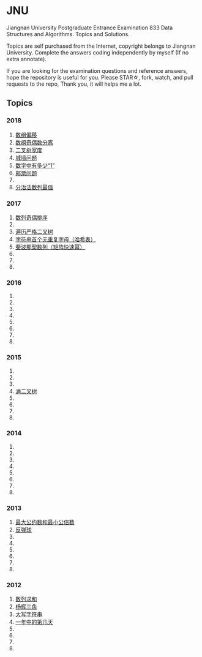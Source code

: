 # JNU

Jiangnan University Postgraduate Entrance Examination 833 Data Structures and Algorithms. Topics and Solutions.

Topics are self purchased from the Internet, copyright belongs to Jiangnan University. Complete the answers coding independently by myself (If no extra annotate). 

If you are looking for the examination questions and reference answers, hope the repository is useful for you. Please STAR☆, fork, watch, and pull requests to the repo, Thank you, it will helps me a lot.

## Topics

### 2018
1. [数组偏移](2018/2018_1_circulate.c)
2. [数组奇偶数分离](2018/2018_2_odds_even_list.c)
3. [二叉树宽度](2018/2018_3_binary_tree_width.c)
4. [城墙问题](2018/2018_4_across_the_wall.c)
5. [数字中有多少“1”](2018/2018_5_ones_in_number.c)
6. [邮票问题](2018/2018_6_stamp_A.c)
7. 
8. [分治法数列最值](2018\2018_8_divide_and_conquer_min_max.c)
### 2017
1. [数列奇偶排序](2017/2017_1_split_odd_even_number.c)
2. 
3. [遍历严格二叉树](2017/2017_3_strict_binary_tree.c)
4. [字符串首个无重复字母（哈希表）](2017/2017_4_first_char_appear_only_once_hashtable.c)
5. [斐波那契数列（矩阵快速幂）](2017/2017_5_fibonacci_matrix.c)
6. 
7. 
8. 
### 2016
1. 
2. 
3. 
4. 
5. 
6. 
7. 
8. 
### 2015
1. 
2. 
3. 
4. [满二叉树](2015/2015_4_full_binary_tree.c)
5. 
6. 
7. 
8. 
### 2014
1. 
2. 
3. 
4. 
5. 
6. 
7. 
8. 
### 2013
1. [最大公约数和最小公倍数](2013/2013_1_gcd_lcm.c)
2. [反弹球](2013/2014_2_rebound_ball.c)
3. 
4. 
5. 
6. 
7. 
8. 
### 2012
1. [数列求和](2012/2012_1_the_sum_of_list.c)
2. [杨辉三角](2012/2012_2_yanghui_triangle.c)
3. [大写字符串](2012/2012_3_captial_string_B.c)
4. [一年中的第几天](2012/2012_4_day_of_the_year.c)
5. 
6. 
7. 
8. 